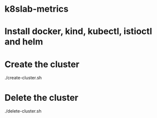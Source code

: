 # k8slab-metrics

# Install docker, kind, kubectl, istioctl and helm

# Create the cluster
./create-cluster.sh

# Delete the cluster
./delete-cluster.sh

